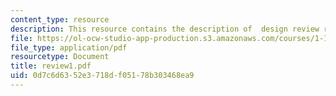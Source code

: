 ```yaml
---
content_type: resource
description: This resource contains the description of  design review requirements.
file: https://ol-ocw-studio-app-production.s3.amazonaws.com/courses/1-101-introduction-to-civil-and-environmental-engineering-design-i-fall-2005/0d7c6d6352e3718df05178b303468ea9_review1.pdf
file_type: application/pdf
resourcetype: Document
title: review1.pdf
uid: 0d7c6d63-52e3-718d-f051-78b303468ea9
---
```

